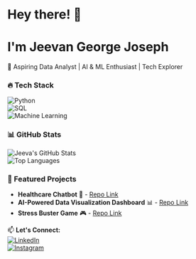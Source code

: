 # Hey there! 👋 
# I'm Jeevan George Joseph 
🚀 Aspiring Data Analyst | AI & ML Enthusiast | Tech Explorer  

### 🔥 Tech Stack  
![Python](https://img.shields.io/badge/Python-3776AB?style=for-the-badge&logo=python&logoColor=white)  
![SQL](https://img.shields.io/badge/SQL-007ACC?style=for-the-badge&logo=mysql&logoColor=white)  
![Machine Learning](https://img.shields.io/badge/Machine%20Learning-ffcc00?style=for-the-badge&logo=sklearn&logoColor=black)  

### 📊 GitHub Stats  
![Jeeva's GitHub Stats](https://github-readme-stats.vercel.app/api?username=jeevanjoseph03&show_icons=true&theme=radical)  
![Top Languages](https://github-readme-stats.vercel.app/api/top-langs/?username=jeevanjoseph03&layout=compact&theme=radical)  

### 🚀 Featured Projects  
- **Healthcare Chatbot** 🏥 - [Repo Link](#)  
- **AI-Powered Data Visualization Dashboard** 📊 - [Repo Link](#)  
- **Stress Buster Game** 🎮 - [Repo Link](#)  

📫 **Let's Connect:**  
[![LinkedIn](https://img.shields.io/badge/LinkedIn-blue?style=for-the-badge&logo=linkedin&logoColor=white&labelColor=black&color=0A66C2)](https://www.linkedin.com/in/jeevan-george-joseph-05a640245/)  
[![Instagram](https://img.shields.io/badge/Instagram-E4405F?style=for-the-badge&logo=instagram&logoColor=white&labelColor=black&color=E4405F)](https://www.instagram.com/jeevan_.joseph/)  

